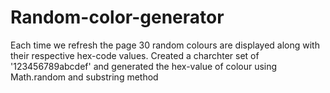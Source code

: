 # Random-color-generator

Each time we refresh the page 30 random colours are displayed along with their respective hex-code values.
Created a charchter set of '123456789abcdef' and generated the hex-value of colour using Math.random and substring method
